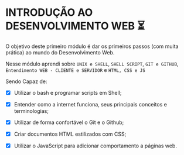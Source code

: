# INTRODUÇÃO AO DESENVOLVIMENTO WEB :hourglass_flowing_sand:

O objetivo deste primeiro módulo é dar os primeiros passos (com muita prática) ao mundo do Desenvolvimento Web.

Nesse módulo aprendi sobre `UNIX e SHELL`, `SHELL SCRIPT`, `GIT e GITHUB`, `Entendimento WEB - CLIENTE e SERVIDOR` e `HTML, CSS e JS` 

Sendo Capaz de:

- [X] Utilizar o bash e programar scripts em Shell;
- [X] Entender como a internet funciona, seus principais conceitos e terminologias;
- [X] Utilizar de forma confortável o Git e o Github;
- [X] Criar documentos HTML estilizados com CSS;
- [X] Utilizar o JavaScript para adicionar comportamento a páginas web.






